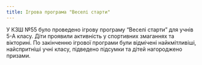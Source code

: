 ```yaml
---
title: Ігрова програма "Веселі старти"
---
```


У КЗШ №55 було проведено ігрову програму “Веселі старти” для учнів 5-А класу. Діти проявили активність у спортивних змаганнях та вікторині. По закінченню ігрової програми були відмічені найкмітливіші, найспритніші учні класу, підведено підсумки та дітей нагороджено призами.

<slideshow id="_/72157660496456321" />
